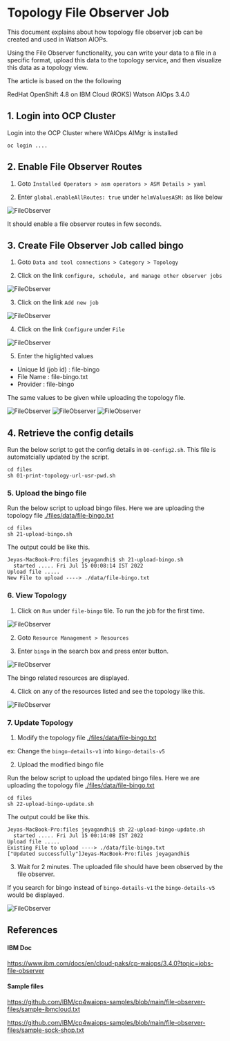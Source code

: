 #  Topology File Observer Job

This document explains about how topology file observer job can be created and used in Watson AIOPs.

Using the File Observer functionality, you can write your data to a file in a specific format, upload this data to the topology service, and then visualize this data as a topology view.

The article is based on the the following

RedHat OpenShift 4.8 on IBM Cloud (ROKS)
Watson AIOps 3.4.0

## 1. Login into OCP Cluster

Login into the OCP Cluster where WAIOps AIMgr is installed 

```
oc login ....
```

## 2. Enable File Observer Routes

1. Goto `Installed Operators > asm operators > ASM Details > yaml `

2. Enter `global.enableAllRoutes: true` under `helmValuesASM:` as like below

![FileObserver](./images/image-00001.png)

It should enable a file observer routes in few seconds.


## 3. Create File Observer Job called bingo

1.  Goto `Data and tool connections > Category > Topology `

2. Click on the link `configure, schedule, and manage other observer jobs`

![FileObserver](./images/image-00002.png)

3. Click on the link `Add new job`

![FileObserver](./images/image-00003.png)

4. Click on the link `Configure` under `File`

![FileObserver](./images/image-00004.png)

5. Enter the higlighted values

- Unique Id (job id) : file-bingo
- File Name : file-bingo.txt
- Provider : file-bingo

The same values to be given while uploading the topology file.

![FileObserver](./images/image-00005.png)
![FileObserver](./images/image-00006.png)
![FileObserver](./images/image-00007.png)



## 4. Retrieve the config details

Run the below script to get the config details in `00-config2.sh`. This file is automatcially updated by the script.

```
cd files
sh 01-print-topology-url-usr-pwd.sh
```

### 5. Upload the bingo file

Run the below script to upload bingo files. Here we are uploading the topology file [./files/data/file-bingo.txt](./files/data/file-bingo.txt)

```
cd files
sh 21-upload-bingo.sh
```

The output could be like this.

```
Jeyas-MacBook-Pro:files jeyagandhi$ sh 21-upload-bingo.sh
  started ..... Fri Jul 15 00:08:14 IST 2022
Upload file .....
New File to upload ----> ./data/file-bingo.txt
```

### 6. View Topology

1. Click on  `Run` under `file-bingo` tile. To run the job for the first time.

![FileObserver](./images/image-00008.png)

2.  Goto `Resource Management > Resources `

3.  Enter `bingo` in the search box and press enter button.

![FileObserver](./images/image-00009.png)

The bingo related resources are displayed.

4. Click on any of the resources listed and see the topology like this.

![FileObserver](./images/image-00010.png)


### 7. Update Topology

1. Modify the topology file [./files/data/file-bingo.txt](./files/data/file-bingo.txt)

ex: Change the `bingo-details-v1` into `bingo-details-v5`

2. Upload the modified bingo file

Run the below script to upload the updated bingo files. Here we are uploading the topology file [./files/data/file-bingo.txt](./files/data/file-bingo.txt)

```
cd files
sh 22-upload-bingo-update.sh
```

The output could be like this.

```
Jeyas-MacBook-Pro:files jeyagandhi$ sh 22-upload-bingo-update.sh
  started ..... Fri Jul 15 00:14:08 IST 2022
Upload file .....
Existing File to upload ----> ./data/file-bingo.txt
["Updated successfully"]Jeyas-MacBook-Pro:files jeyagandhi$
```

3. Wait for 2 minutes. The uploaded file should have been observed by the file observer.

If you search for bingo instead of `bingo-details-v1` the `bingo-details-v5` would be displayed.

![FileObserver](./images/image-00012.png)


## References

#### IBM Doc
https://www.ibm.com/docs/en/cloud-paks/cp-waiops/3.4.0?topic=jobs-file-observer

#### Sample files
https://github.com/IBM/cp4waiops-samples/blob/main/file-observer-files/sample-ibmcloud.txt

https://github.com/IBM/cp4waiops-samples/blob/main/file-observer-files/sample-sock-shop.txt

